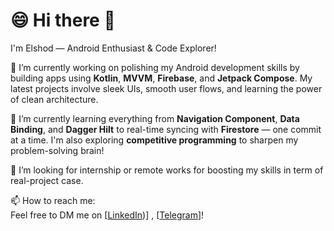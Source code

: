 # 😄 Hi there 👋

I'm Elshod — Android Enthusiast & Code Explorer!

🔭 I’m currently working on polishing my Android development skills by building apps using **Kotlin**, **MVVM**, **Firebase**, and **Jetpack Compose**. My latest projects involve sleek UIs, smooth user flows, and learning the power of clean architecture.

🌱 I’m currently learning everything from **Navigation Component**, **Data Binding**, and **Dagger Hilt** to real-time syncing with **Firestore** — one commit at a time. I'm also exploring **competitive programming** to sharpen my problem-solving brain!

🤔 I’m looking for internship or remote works for boosting my skills in term of real-project case.


📫 How to reach me:  
Feel free to DM me on [[LinkedIn](https://www.linkedin.com/in/elshod-rakhmonov-8ab4561b5/))] , [[Telegram](https://t.me/MrElshodDev)]!

